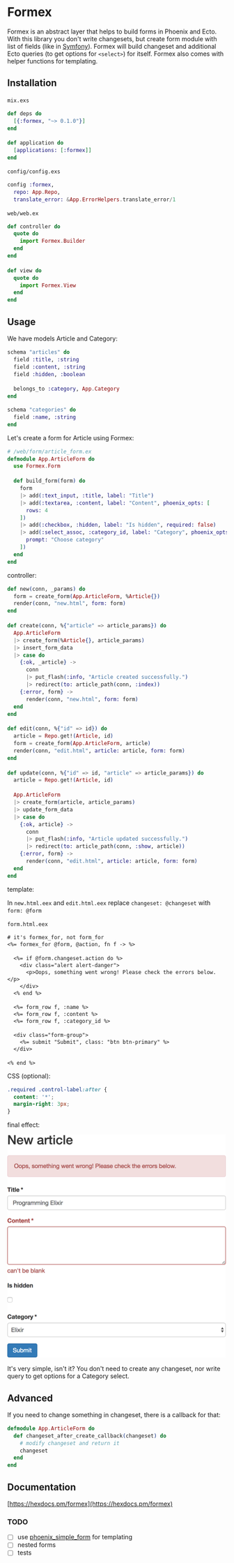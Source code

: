 # Formex

Formex is an abstract layer that helps to build forms in Phoenix and Ecto. With this library you
don't write changesets, but create form module with list of fields
(like in [Symfony](https://symfony.com/doc/current/forms.html#creating-form-classes)).
Formex will build changeset and additional Ecto queries (to get options for `<select>`) for itself.
Formex also comes with helper functions for templating.

## Installation
`mix.exs`
```elixir
def deps do
  [{:formex, "~> 0.1.0"}]
end

def application do
  [applications: [:formex]]
end
```

`config/config.exs`
```elixir
config :formex,
  repo: App.Repo,
  translate_error: &App.ErrorHelpers.translate_error/1
```

`web/web.ex`
```elixir
def controller do
  quote do
    import Formex.Builder
  end
end

def view do
  quote do
    import Formex.View
  end
end
```

## Usage

We have models Article and Category:

```elixir
schema "articles" do
  field :title, :string
  field :content, :string
  field :hidden, :boolean

  belongs_to :category, App.Category
end
```

```elixir
schema "categories" do
  field :name, :string
end
```

Let's create a form for Article using Formex:
```elixir
# /web/form/article_form.ex
defmodule App.ArticleForm do
  use Formex.Form

  def build_form(form) do
    form
    |> add(:text_input, :title, label: "Title")
    |> add(:textarea, :content, label: "Content", phoenix_opts: [
      rows: 4
    ])
    |> add(:checkbox, :hidden, label: "Is hidden", required: false)
    |> add(:select_assoc, :category_id, label: "Category", phoenix_opts: [
      prompt: "Choose category"
    ])
  end
end
```

controller:
```elixir
def new(conn, _params) do
  form = create_form(App.ArticleForm, %Article{})
  render(conn, "new.html", form: form)
end

def create(conn, %{"article" => article_params}) do
  App.ArticleForm
  |> create_form(%Article{}, article_params)
  |> insert_form_data
  |> case do
    {:ok, _article} ->
      conn
      |> put_flash(:info, "Article created successfully.")
      |> redirect(to: article_path(conn, :index))
    {:error, form} ->
      render(conn, "new.html", form: form)
  end
end

def edit(conn, %{"id" => id}) do
  article = Repo.get!(Article, id)
  form = create_form(App.ArticleForm, article)
  render(conn, "edit.html", article: article, form: form)
end

def update(conn, %{"id" => id, "article" => article_params}) do
  article = Repo.get!(Article, id)

  App.ArticleForm
  |> create_form(article, article_params)
  |> update_form_data
  |> case do
    {:ok, article} ->
      conn
      |> put_flash(:info, "Article updated successfully.")
      |> redirect(to: article_path(conn, :show, article))
    {:error, form} ->
      render(conn, "edit.html", article: article, form: form)
  end
end
```

template:

In `new.html.eex` and `edit.html.eex` replace `changeset: @changeset` with `form: @form`

`form.html.eex`
```html+eex
# it's formex_for, not form_for
<%= formex_for @form, @action, fn f -> %>

  <%= if @form.changeset.action do %>
    <div class="alert alert-danger">
      <p>Oops, something went wrong! Please check the errors below.</p>
    </div>
  <% end %>

  <%= form_row f, :name %>
  <%= form_row f, :content %>
  <%= form_row f, :category_id %>

  <div class="form-group">
    <%= submit "Submit", class: "btn btn-primary" %>
  </div>

<% end %>
```

CSS (optional):
```css
.required .control-label:after {
  content: '*';
  margin-right: 3px;
}
```

final effect:

<img src="example.png" width="502px">

It's very simple, isn't it?
You don't need to create any changeset, nor write query to get options for a Category select.

## Advanced

If you need to change something in changeset, there is a callback for that:

```elixir
defmodule App.ArticleForm do
  def changeset_after_create_callback(changeset) do
    # modify changeset and return it
    changeset
  end
end
```

## Documentation

[https://hexdocs.pm/formex](https://hexdocs.pm/formex)

### TODO

- [ ] use [phoenix_simple_form](https://github.com/sbrink/phoenix_simple_form) for templating
- [ ] nested forms
- [ ] tests
